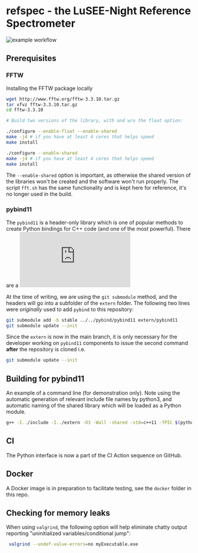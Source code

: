 
# refspec - the LuSEE-Night Reference Spectrometer

![example workflow](https://github.com/lusee-night/refspec/actions/workflows/refspec-test.yml/badge.svg)


## Prerequisites 

### FFTW

Installing the FFTW package locally

```bash
wget http://www.fftw.org/fftw-3.3.10.tar.gz
tar xfvz fftw-3.3.10.tar.gz
cd fftw-3.3.10

# Build two versions of the library, with and w/o the float option:

./configure --enable-float --enable-shared
make -j4 # if you have at least 4 cores that helps speed
make install

./configure --enable-shared
make -j4 # if you have at least 4 cores that helps speed
make install
```

The `--enable-shared` option is important, as otherwise the shared version of the libraries won't be created
and the software won't run properly. The script `fft.sh` has the same functionality and is kept here for reference,
it's no longer used in the build.

### pybind11

The `pybind11` is a header-only library which is one of popular methods
to create Python bindings for C++ code (and one of the most powerful).
There are a ![few ways to install pybind11](https://pybind11.readthedocs.io/en/stable/installing.html)

At the time of writing, we are using the `git submodule` method, and the headers
will go into a subfolder of the `extern` folder. The following two lines were _originally_
used to add `pybind` to this repository:

```bash
git submodule add -b stable ../../pybind/pybind11 extern/pybind11
git submodule update --init
```

Since the `extern` is now in the main branch, it is only necessary for the developer
working on `pybind11` components to issue the second command __after__ the repository is cloned
i.e.

```bash
git submodule update --init
```



## Building for pybind11

An example of a command line (for demonstration only). Note using the automatic generation of relevant
include file names by python3, and automatic naming of the shared library which will be loaded as a
Python module.
```bash
g++ -I../include -I../extern -O3 -Wall -shared -std=c++11 -fPIC $(python3 -m pybind11 --includes) SpecConfig.cpp SpecOutput.cpp SignalGenerator.cpp RefSpectrometer.cpp pfb.cpp -lfftw3 -lfftw3f -o refspec$(python3.10-config --extension-suffix)
```

## CI

The Python interface is now a part of the CI Action sequence on GitHub.

## Docker

A Docker image is in preparation to facilitate testing, see the ```docker```
folder in this repo.

## Checking for memory leaks

When using ```valgrind```, the following option will help eliminate chatty output reporting "uninitialized variables/conditional jump":

```bash
 valgrind --undef-value-errors=no myExecutable.exe
```


